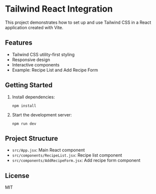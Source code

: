# Tailwind React Integration

This project demonstrates how to set up and use Tailwind CSS in a React application created with Vite.

## Features

- Tailwind CSS utility-first styling
- Responsive design
- Interactive components
- Example: Recipe List and Add Recipe Form

## Getting Started

1. Install dependencies:
   ```
   npm install
   ```

2. Start the development server:
   ```
   npm run dev
   ```

## Project Structure

- `src/App.jsx`: Main React component
- `src/components/RecipeList.jsx`: Recipe list component
- `src/components/AddRecipeForm.jsx`: Add recipe form component

## License

MIT

